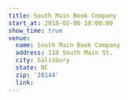 ```yaml
---
title: South Main Book Company
start_at: 2018-02-06 18:00:00
show_time: true
venue:
  name: South Main Book Company
  address: 110 South Main St.
  city: Salisbury
  state: NC
  zip: '28144'
  link:
---
```



